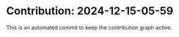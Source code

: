# Contribution: 2024-12-15-05-59
This is an automated commit to keep the contribution graph active.
